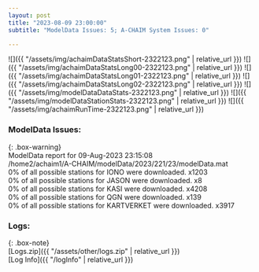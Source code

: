 ```yaml
---
layout: post
title: "2023-08-09 23:00:00"
subtitle: "ModelData Issues: 5; A-CHAIM System Issues: 0"

---
```


![]({{ "/assets/img/achaimDataStatsShort-2322123.png" | relative_url }})
![]({{ "/assets/img/achaimDataStatsLong00-2322123.png" | relative_url }})
![]({{ "/assets/img/achaimDataStatsLong01-2322123.png" | relative_url }})
![]({{ "/assets/img/achaimDataStatsLong02-2322123.png" | relative_url }})
![]({{ "/assets/img/modelDataDataStats-2322123.png" | relative_url }})
![]({{ "/assets/img/modelDataStationStats-2322123.png" | relative_url }})
![]({{ "/assets/img/achaimRunTime-2322123.png" | relative_url }})


### ModelData Issues:  
  
{: .box-warning}  
 ModelData report for 09-Aug-2023 23:15:08   
 /home2/achaim1/A-CHAIM/modelData/2023/221/23/modelData.mat   
 0% of all possible stations for IONO were downloaded. x1203   
 0% of all possible stations for JASON were downloaded. x8   
 0% of all possible stations for KASI were downloaded. x4208   
 0% of all possible stations for QGN were downloaded. x139   
 0% of all possible stations for KARTVERKET were downloaded. x3917   
  


### Logs:  
  
{: .box-note}  
[Logs.zip]({{ "/assets/other/logs.zip" | relative_url }})  
[Log Info]({{ "/logInfo" | relative_url }})  
